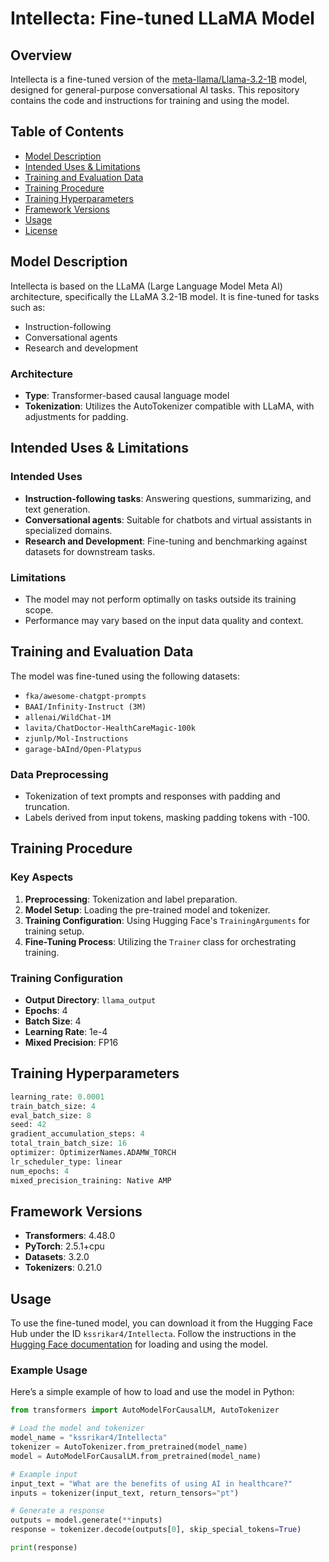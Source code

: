 # Intellecta: Fine-tuned LLaMA Model

## Overview

Intellecta is a fine-tuned version of the [meta-llama/Llama-3.2-1B](https://huggingface.co/meta-llama/Llama-3.2-1B) model, designed for general-purpose conversational AI tasks. This repository contains the code and instructions for training and using the model.

## Table of Contents

- [Model Description](#model-description)
- [Intended Uses & Limitations](#intended-uses--limitations)
- [Training and Evaluation Data](#training-and-evaluation-data)
- [Training Procedure](#training-procedure)
- [Training Hyperparameters](#training-hyperparameters)
- [Framework Versions](#framework-versions)
- [Usage](#usage)
- [License](#license)

## Model Description

Intellecta is based on the LLaMA (Large Language Model Meta AI) architecture, specifically the LLaMA 3.2-1B model. It is fine-tuned for tasks such as:

- Instruction-following
- Conversational agents
- Research and development

### Architecture

- **Type**: Transformer-based causal language model
- **Tokenization**: Utilizes the AutoTokenizer compatible with LLaMA, with adjustments for padding.

## Intended Uses & Limitations

### Intended Uses

- **Instruction-following tasks**: Answering questions, summarizing, and text generation.
- **Conversational agents**: Suitable for chatbots and virtual assistants in specialized domains.
- **Research and Development**: Fine-tuning and benchmarking against datasets for downstream tasks.

### Limitations

- The model may not perform optimally on tasks outside its training scope.
- Performance may vary based on the input data quality and context.

## Training and Evaluation Data

The model was fine-tuned using the following datasets:

- `fka/awesome-chatgpt-prompts`
- `BAAI/Infinity-Instruct (3M)`
- `allenai/WildChat-1M`
- `lavita/ChatDoctor-HealthCareMagic-100k`
- `zjunlp/Mol-Instructions`
- `garage-bAInd/Open-Platypus`

### Data Preprocessing

- Tokenization of text prompts and responses with padding and truncation.
- Labels derived from input tokens, masking padding tokens with -100.

## Training Procedure

### Key Aspects

1. **Preprocessing**: Tokenization and label preparation.
2. **Model Setup**: Loading the pre-trained model and tokenizer.
3. **Training Configuration**: Using Hugging Face's `TrainingArguments` for training setup.
4. **Fine-Tuning Process**: Utilizing the `Trainer` class for orchestrating training.

### Training Configuration

- **Output Directory**: `llama_output`
- **Epochs**: 4
- **Batch Size**: 4
- **Learning Rate**: 1e-4
- **Mixed Precision**: FP16

## Training Hyperparameters

```python
learning_rate: 0.0001
train_batch_size: 4
eval_batch_size: 8
seed: 42
gradient_accumulation_steps: 4
total_train_batch_size: 16
optimizer: OptimizerNames.ADAMW_TORCH
lr_scheduler_type: linear
num_epochs: 4
mixed_precision_training: Native AMP
```

## Framework Versions

- **Transformers**: 4.48.0
- **PyTorch**: 2.5.1+cpu
- **Datasets**: 3.2.0
- **Tokenizers**: 0.21.0

## Usage

To use the fine-tuned model, you can download it from the Hugging Face Hub under the ID `kssrikar4/Intellecta`. Follow the instructions in the [Hugging Face documentation](https://huggingface.co/docs/transformers/index) for loading and using the model.

### Example Usage

Here’s a simple example of how to load and use the model in Python:

```python
from transformers import AutoModelForCausalLM, AutoTokenizer

# Load the model and tokenizer
model_name = "kssrikar4/Intellecta"
tokenizer = AutoTokenizer.from_pretrained(model_name)
model = AutoModelForCausalLM.from_pretrained(model_name)

# Example input
input_text = "What are the benefits of using AI in healthcare?"
inputs = tokenizer(input_text, return_tensors="pt")

# Generate a response
outputs = model.generate(**inputs)
response = tokenizer.decode(outputs[0], skip_special_tokens=True)

print(response)
```
